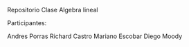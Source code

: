 Repositorio Clase Algebra lineal

Participantes:

Andres Porras
Richard Castro
Mariano Escobar
Diego Moody
